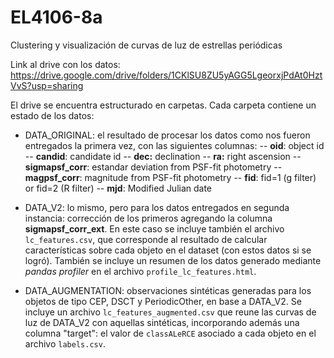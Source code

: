 # EL4106-8a
Clustering y visualización de curvas de luz de estrellas periódicas


Link al drive con los datos:
https://drive.google.com/drive/folders/1CKlSU8ZU5yAGG5LgeorxjPdAt0HztVvS?usp=sharing

El drive se encuentra estructurado en carpetas. Cada carpeta contiene un estado de los datos:
- DATA_ORIGINAL: el resultado de procesar los datos como nos fueron entregados la primera vez, con las siguientes columnas:
-- **oid**: object id
-- **candid**: candidate id
-- **dec:** declination
-- **ra:** right ascension
-- **sigmapsf_corr**:  estandar deviation from PSF-fit photometry
-- **magpsf_corr**: magnitude from PSF-fit photometry
-- **fid**: fid=1 (g filter) or fid=2 (R filter)
-- **mjd**: Modified Julian date

- DATA_V2: lo mismo, pero para los datos entregados en segunda instancia: corrección de los primeros agregando la columna **sigmapsf_corr_ext**. En este caso se incluye también el archivo `lc_features.csv`, que corresponde al resultado de calcular características sobre cada objeto en el dataset (con estos datos si se logró). También se incluye un resumen de los datos generado mediante _pandas profiler_ en el archivo `profile_lc_features.html`. 
- DATA_AUGMENTATION: observaciones sintéticas generadas para los objetos de tipo CEP, DSCT y PeriodicOther, en base a DATA_V2. Se incluye un archivo `lc_features_augmented.csv` que reune las curvas de luz de DATA_V2 con aquellas sintéticas, incorporando además una columna "target": el valor de `classALeRCE` asociado a cada objeto en el archivo `labels.csv`. 
